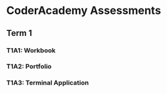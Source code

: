 # CoderAcademy Assessments

## Term 1

### T1A1: Workbook

### T1A2: Portfolio

### T1A3: Terminal Application
